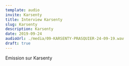 ```yaml
---
template: audio
invite: Karsenty
title: Interview Karsenty
slug: Karsenty
description: Karsenty
date: 2019-09-24
audioUrl: ./media/09-KARSENTY-PRASQUIER-24-09-19.wav
draft: true
---
```

Emission sur Karsenty